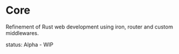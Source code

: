 Core
====
Refinement of Rust web development using iron, router and custom middlewares.

status: Alpha - WIP
